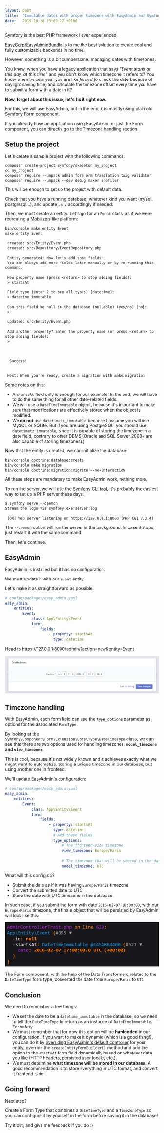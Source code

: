 ```yaml
---
layout: post
title:  'Immutable dates with proper timezone with EasyAdmin and Symfony Forms'
date:   2019-10-28 23:09:27 +0100
---
```


Symfony is the best PHP framework I ever experienced.

[EasyCorp/EasyAdminBundle](https://github.com/EasyCorp/EasyAdminBundle/) is to me the best solution to create cool and fully customizable backends in no time.

However, something is a bit cumbersome: managing dates with timezones.

You know, when you have a legacy application that says _"Event starts at this day, at this time"_ and you don't know which timezone it refers to? You know when twice a year you are like _forced_ to check the date because of daylight saving time, and calculate the timezone offset every time you have to submit a form with a date in it?

**Now, forget about this issue, let's fix it right now.**

For this, we will use EasyAdmin, but in the end, it is mostly using plain old Symfony Form component.

If you already have an application using EasyAdmin, or just the Form component, you can directly go to the [Timezone handling](#timezone-handling) section.

## Setup the project

Let's create a sample project with the following commands:

```
composer create-project symfony/skeleton my_project
cd my_project
composer require --unpack admin form orm translation twig validator
composer require --unpack --dev debug maker profiler
```

This will be enough to set up the project with default data.

Check that you have a running database, whatever kind you want (mysql, postgresql...), and update `.env` accordingly if needed.

Then, we must create an entity. Let's go for an `Event` class, as if we were recreating a [Mobilizon](https://framagit.org/framasoft/mobilizon)-like platform:

```
bin/console make:entity Event
make:entity Event

 created: src/Entity/Event.php
 created: src/Repository/EventRepository.php

 Entity generated! Now let's add some fields!
 You can always add more fields later manually or by re-running this command.

 New property name (press <return> to stop adding fields):
 > startsAt

 Field type (enter ? to see all types) [datetime]:
 > datetime_immutable

 Can this field be null in the database (nullable) (yes/no) [no]:
 >

 updated: src/Entity/Event.php

 Add another property? Enter the property name (or press <return> to stop adding fields):
 >



  Success!


 Next: When you're ready, create a migration with make:migration

```

Some notes on this:

* A `startsAt` field only is enough for our example. In the end, we will have to do the same thing for all other date-related fields.
* We will use a `DateTimeImmutable` object, because it's important to make sure that modifications are effectively stored when the object is modified.
* We **do not** use `datetimetz_immutable` because I assume you will use MySQL or SQLite. But if you are using PostgreSQL, you should use `datetimetz_immutable`, since it is capable of storing the timezone in a date field, contrary to other DBMS (Oracle and SQL Server 2008+ are also capable of storing timezones).)

Now that the entity is created, we can initialize the database:

```
bin/console doctrine:database:create
bin/console make:migration
bin/console doctrine:migration:migrate --no-interaction
```

All these steps are mandatory to make EasyAdmin work, nothing more.

To run the server, we will use the [Symfony CLI tool](https://symfony.com/download), it's probably the easiest way to set up a PHP server these days.

```
$ symfony serve --daemon
Stream the logs via symfony.exe server:log

 [OK] Web server listening on https://127.0.0.1:8000 (PHP CGI 7.3.4)

```

The `--daemon` option will run the server in the background. In case it stops, just restart it with the same command.

Then, let's continue.

## EasyAdmin

EasyAdmin is installed but it has no configuration.

We must update it with our `Event` entity.

Let's make it as straightforward as possible:

```yaml
# config/packages/easy_admin.yaml
easy_admin:
    entities:
        Event:
            class: App\Entity\Event
            form:
                fields:
                    - property: startsAt
                      type: datetime
```

Head to https://127.0.0.1:8000/admin/?action=new&entity=Event

![EasyAdmin "new" form](/img/easyadmin_dates_admin_new.jpg)

## Timezone handling

With EasyAdmin, each form field can use the `type_options` parameter as options for the associated `FormType`.

By looking at the `Symfony\Component\Form\Extension\Core\Type\DateTimeType` class, we can see that there are two options used for handling timezones: **`model_timezone` and `view_timezone`**.

This is cool, because it's not widely known and it achieves exactly what we might want to automatize: storing a unique timezone in our database, but using another one in frontend.

We'll update EasyAdmin's configuration:

```yaml
# config/packages/easy_admin.yaml
easy_admin:
    entities:
        Event:
            class: App\Entity\Event
            form:
                fields:
                    - property: startsAt
                      type: datetime
                      # Add these fields
                      type_options:
                          # The frontend-size timezone
                          view_timezone: Europe/Paris

                          # The timezone that will be stored in the database
                          model_timezone: UTC
```

What will this config do?

* Submit the date as if it was having `Europe/Paris` timezone
* Convert the submitted date to UTC
* Store the date with UTC timezone in the database.

In such case, if you submit the form with date `2016-02-07 18:00:00`, with our `Europe/Paris` timezone, the finale object that will be persisted by EasyAdmin will look like this:

![EasyAdmin dumped entity](/img/easyadmin_dates_admin_entity_dump.jpg)

The Form component, with the help of the Data Transformers related to the `DateTimeType` form type, converted the date from `Europe/Paris` to `UTC`.

## Conclusion

We need to remember a few things:

* We set the date to be a `datetime_immutable` in the database, so we need to tell the `DateTimeType` to return us an instance of `DateTimeImmutable`. For safety.
* We must remember that for now this option will be **hardcoded** in our configuration. If you want to make it dynamic (which is a good thing!), you can do it by [overriding EasyAdmin's default controller](https://symfony.com/doc/master/bundles/EasyAdminBundle/book/complex-dynamic-backends.html#customization-based-on-overriding-the-default-admincontroller) for your entity, override the `createEntityFormBuilder()` method and add the option to the `startsAt` form field dynamically based on whatever data you like (HTTP headers, persisted user locale, etc.).
* We must determine **what timezone will be stored in our database**. A good recommendation is to store everything in UTC format, and convert it frontend-side

## Going forward

Next step?

Create a Form Type that combines a `DateTimeType` and a `TimezoneType` so you can configure it by yourself in the form before saving it in the database!

Try it out, and give me feedback if you do :)
